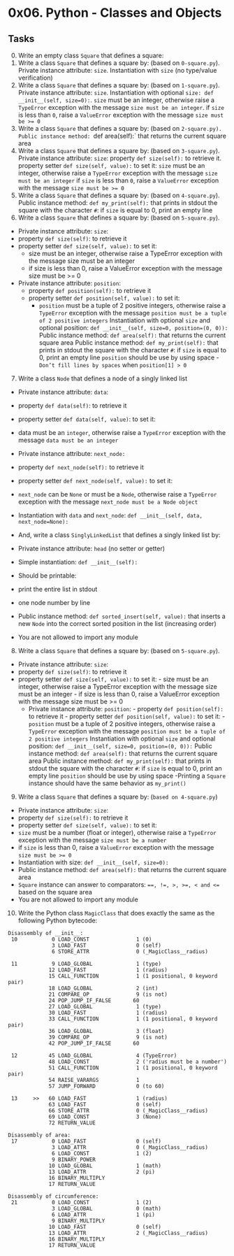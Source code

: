 # 0x06. Python - Classes and Objects
## Tasks

0. Write an empty class `Square` that defines a square:
1. Write a class `Square` that defines a square by: (based on `0-square.py`). Private instance attribute: `size`. Instantiation with `size` (no type/value verification)
2. Write a class `Square` that defines a square by: (based on `1-square.py`). Private instance attribute: `size`. Instantiation with optional `size: def __init__(self, size=0):`. `size` must be an integer, otherwise raise a `TypeError` exception with the message `size must be an integer`. if `size` is less than `0`, raise a `ValueError` exception with the message `size must be >= 0`
3. Write a class `Square` that defines a square by: (based on `2-square.py). Public instance method: `def area(self):` that returns the current square area
4. Write a class `Square` that defines a square by: (based on `3-square.py`). Private instance attribute: `size`: property `def size(self):` to retrieve it. property setter `def size(self, value):` to set it:
`size` must be an integer, otherwise raise a `TypeError` exception with the message `size must be an integer`
if `size` is less than `0`, raise a `ValueError` exception with the message `size must be >= 0`
5. Write a class `Square` that defines a square by: (based on `4-square.py`). Public instance method: `def my_print(self):` that prints in stdout the square with the character `#`:  if `size` is equal to 0, print an empty line
6. Write a class `Square` that defines a square by: (based on `5-square.py`). 
 - Private instance attribute: `size`:
 - property `def size(self)`: to retrieve it
 - property setter `def size(self, value):` to set it:
   	- size must be an integer, otherwise raise a TypeError exception with the message size must be an integer
	- if size is less than 0, raise a ValueError exception with the message size must be >= 0
 - Private instance attribute: `position`:
	- property `def position(self):` to retrieve it
	- property setter `def position(self, value):` to set it:
		- `position` must be a tuple of 2 positive integers, otherwise raise a `TypeError` exception with the message `position must be a tuple of 2 positive integers`
Instantiation with optional `size` and optional position: `def __init__(self, size=0, position=(0, 0)):`
Public instance method: `def area(self):` that returns the current square area
Public instance method: `def my_print(self):` that prints in stdout the square with the character `#`:
if `size` is equal to 0, print an empty line
`position` should be use by using space - `Don’t fill lines by spaces` when `position[1] > 0`

7. Write a class `Node` that defines a node of a singly linked list
- Private instance attribute: `data`:
- property `def data(self)`: to retrieve it
- property setter `def data(self, value)`: to set it:
- data must be an `integer`, otherwise raise a `TypeError` exception with the message `data must be an integer`
- Private instance attribute: `next_node:`
- property `def next_node(self):` to retrieve it
- property setter `def next_node(self, value):` to set it:
- `next_node` can be `None` or must be a `Node`, otherwise raise a `TypeError` exception with the message `next_node must be a Node object`
- Instantiation with `data` and `next_node`: `def __init__(self, data, next_node=None):`
- And, write a class `SinglyLinkedList` that defines a singly linked list by:

- Private instance attribute: `head` (no setter or getter)
- Simple instantiation: `def __init__(self):`
- Should be printable:
- print the entire list in stdout
- one node number by line
- Public instance method: `def sorted_insert(self, value):` that inserts a new `Node` into the correct sorted position in the list (increasing order)
- You are not allowed to import any module

8. Write a class `Square` that defines a square by: (based on `5-square.py`).
- Private instance attribute: `size`:
- property `def size(self)`: to retrieve it
 - property setter `def size(self, value):` to set it:
         - size must be an integer, otherwise raise a TypeError exception with the message size must be an integer
          - if size is less than 0, raise a ValueError exception with the message size must be >= 0
   - Private instance attribute: `position`:
          - property `def position(self):` to retrieve it
          - property setter `def position(self, value):` to set it:
                  - `position` must be a tuple of 2 positive integers, otherwise raise a `TypeError` exception with the message `position must be a tuple of 2 positive integers`
  Instantiation with optional `size` and optional position: `def __init__(self, size=0, position=(0, 0)):`
  Public instance method: `def area(self):` that returns the current square area
  Public instance method: `def my_print(self):` that prints in stdout the square with the character `#`:
  if `size` is equal to 0, print an empty line
  `position` should be use by using space
-Printing a `Square` instance should have the same behavior as `my_print()`

9. Write a class `Square` that defines a square by: (`based on 4-square.py`)

- Private instance attribute: `size`:
- property `def size(self):` to retrieve it
- property setter `def size(self, value):` to set it:
- `size` must be a number (float or integer), otherwise raise a `TypeError` exception with the message `size must be a number`
- if `size` is less than 0, raise a `ValueError` exception with the message `size must be >= 0`
- Instantiation with size: `def __init__(self, size=0):`
- Public instance method: `def area(self):` that returns the current square area
- `Square` instance can answer to comparators: `==, !=, >, >=, < and <=` based on the square area
- You are not allowed to import any module 

10. Write the Python class `MagicClass` that does exactly the same as the following Python bytecode:
```
Disassembly of __init__:
 10           0 LOAD_CONST               1 (0)
              3 LOAD_FAST                0 (self)
              6 STORE_ATTR               0 (_MagicClass__radius)

 11           9 LOAD_GLOBAL              1 (type)
             12 LOAD_FAST                1 (radius)
             15 CALL_FUNCTION            1 (1 positional, 0 keyword pair)
             18 LOAD_GLOBAL              2 (int)
             21 COMPARE_OP               9 (is not)
             24 POP_JUMP_IF_FALSE       60
             27 LOAD_GLOBAL              1 (type)
             30 LOAD_FAST                1 (radius)
             33 CALL_FUNCTION            1 (1 positional, 0 keyword pair)
             36 LOAD_GLOBAL              3 (float)
             39 COMPARE_OP               9 (is not)
             42 POP_JUMP_IF_FALSE       60

 12          45 LOAD_GLOBAL              4 (TypeError)
             48 LOAD_CONST               2 ('radius must be a number')
             51 CALL_FUNCTION            1 (1 positional, 0 keyword pair)
             54 RAISE_VARARGS            1
             57 JUMP_FORWARD             0 (to 60)

 13     >>   60 LOAD_FAST                1 (radius)
             63 LOAD_FAST                0 (self)
             66 STORE_ATTR               0 (_MagicClass__radius)
             69 LOAD_CONST               3 (None)
             72 RETURN_VALUE

Disassembly of area:
 17           0 LOAD_FAST                0 (self)
              3 LOAD_ATTR                0 (_MagicClass__radius)
              6 LOAD_CONST               1 (2)
              9 BINARY_POWER
             10 LOAD_GLOBAL              1 (math)
             13 LOAD_ATTR                2 (pi)
             16 BINARY_MULTIPLY
             17 RETURN_VALUE

Disassembly of circumference:
 21           0 LOAD_CONST               1 (2)
              3 LOAD_GLOBAL              0 (math)
              6 LOAD_ATTR                1 (pi)
              9 BINARY_MULTIPLY
             10 LOAD_FAST                0 (self)
             13 LOAD_ATTR                2 (_MagicClass__radius)
             16 BINARY_MULTIPLY
             17 RETURN_VALUE
```
